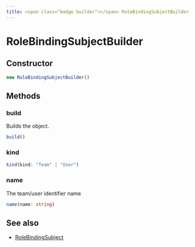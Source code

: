 ```yaml
---
title: <span class="badge builder"></span> RoleBindingSubjectBuilder
---
```

# <span class="badge builder"></span> RoleBindingSubjectBuilder

## Constructor

```typescript
new RoleBindingSubjectBuilder()
```
## Methods

### <span class="badge object-method"></span> build

Builds the object.

```typescript
build()
```

### <span class="badge object-method"></span> kind

```typescript
kind(kind: "Team" | "User")
```

### <span class="badge object-method"></span> name

The team/user identifier name

```typescript
name(name: string)
```

## See also

 * <span class="badge object-type-interface"></span> [RoleBindingSubject](./object-RoleBindingSubject.md)
